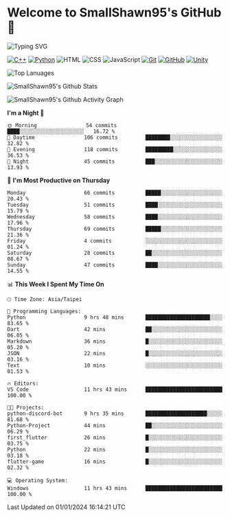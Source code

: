 # Welcome to SmallShawn95's GitHub 👋

![Typing SVG](https://readme-typing-svg.demolab.com/?lines=print("Hello,+world");cout+>>+"Hello,+world!";console.log("Hello,+world!")&center=true&size=22)

<!--
![GitHub User's Stars](https://img.shields.io/github/stars/smallshawn95?color=orange&label=Stars&labelColor=yellow)
![GitHub Followers](https://img.shields.io/github/followers/smallshawn95?color=orange&label=Followers&labelColor=FFDBAC)
-->

<!-- https://shields.io/, https://simpleicons.org/ -->
[![C++](https://img.shields.io/badge/-C++-00599C?style=flat-square&logo=cplusplus)](https://cplusplus.com/)
[![Python](https://img.shields.io/badge/-Python-3776AB?style=flat-square&logo=python&logoColor=ffffff)](https://www.python.org/)
![HTML](https://img.shields.io/badge/-HTML-E34F26?style=flat-square&logo=html5&logoColor=ffffff)
![CSS](https://img.shields.io/badge/-CSS-1572B6?style=flat-square&logo=css3)
![JavaScript](https://img.shields.io/badge/-JavaScript-F7DF1E?style=flat-square&logo=javascript&logoColor=ffffff)
[![Git](https://img.shields.io/badge/-Git-f05032?style=flat-square&logo=git&logoColor=ffffff)](https://git-scm.com/)
[![GitHub](https://img.shields.io/badge/-GitHub-181717?style=flat-square&logo=github)](https://github.com/)
[![Unity](https://img.shields.io/badge/-Unity-000000?style=flat-square&logo=unity)](https://unity.com/)

![Top Lanuages](https://github-readme-stats.vercel.app/api/top-langs/?username=smallshawn95&theme=holi&layout=donut&size_weight=0.5&count_weight=0.5&exclude_repo=smallshawn95.github.io)

![SmallShawn95's Github Stats](https://github-readme-stats.vercel.app/api?username=smallshawn95&theme=holi&show_icons=true)

![SmallShawn95's Github Activity Graph](https://github-readme-activity-graph.vercel.app/graph?username=smallshawn95&theme=tokyo-night)

<!-- ![SmallShawn95's WakaTime Stats](https://github-readme-stats.vercel.app/api/wakatime?username=smallshawn95) -->
<!-- ![Repositorie Card](https://github-readme-stats.vercel.app/api/pin/?username=smallshawn95&repo=Python-Discord-Bot-Course&theme=holi) -->
<!-- ![Repositorie Card](https://github-readme-stats.vercel.app/api/pin/?username=smallshawn95&repo=ZeroJudge-Code&theme=holi) -->

<!--START_SECTION:waka-->
**I'm a Night 🦉** 

```text
🌞 Morning                54 commits          ████░░░░░░░░░░░░░░░░░░░░░   16.72 % 
🌆 Daytime                106 commits         ████████░░░░░░░░░░░░░░░░░   32.82 % 
🌃 Evening                118 commits         █████████░░░░░░░░░░░░░░░░   36.53 % 
🌙 Night                  45 commits          ███░░░░░░░░░░░░░░░░░░░░░░   13.93 % 
```
📅 **I'm Most Productive on Thursday** 

```text
Monday                   66 commits          █████░░░░░░░░░░░░░░░░░░░░   20.43 % 
Tuesday                  51 commits          ████░░░░░░░░░░░░░░░░░░░░░   15.79 % 
Wednesday                58 commits          ████░░░░░░░░░░░░░░░░░░░░░   17.96 % 
Thursday                 69 commits          █████░░░░░░░░░░░░░░░░░░░░   21.36 % 
Friday                   4 commits           ░░░░░░░░░░░░░░░░░░░░░░░░░   01.24 % 
Saturday                 28 commits          ██░░░░░░░░░░░░░░░░░░░░░░░   08.67 % 
Sunday                   47 commits          ████░░░░░░░░░░░░░░░░░░░░░   14.55 % 
```


📊 **This Week I Spent My Time On** 

```text
🕑︎ Time Zone: Asia/Taipei

💬 Programming Languages: 
Python                   9 hrs 48 mins       █████████████████████░░░░   83.65 % 
Dart                     42 mins             ██░░░░░░░░░░░░░░░░░░░░░░░   06.05 % 
Markdown                 36 mins             █░░░░░░░░░░░░░░░░░░░░░░░░   05.20 % 
JSON                     22 mins             █░░░░░░░░░░░░░░░░░░░░░░░░   03.16 % 
Text                     10 mins             ░░░░░░░░░░░░░░░░░░░░░░░░░   01.53 % 

🔥 Editors: 
VS Code                  11 hrs 43 mins      █████████████████████████   100.00 % 

🐱‍💻 Projects: 
python-discord-bot       9 hrs 35 mins       ████████████████████░░░░░   81.68 % 
Python-Project           44 mins             ██░░░░░░░░░░░░░░░░░░░░░░░   06.29 % 
first_flutter            26 mins             █░░░░░░░░░░░░░░░░░░░░░░░░   03.75 % 
Python                   22 mins             █░░░░░░░░░░░░░░░░░░░░░░░░   03.18 % 
flutter-game             16 mins             █░░░░░░░░░░░░░░░░░░░░░░░░   02.32 % 

💻 Operating System: 
Windows                  11 hrs 43 mins      █████████████████████████   100.00 % 
```


 Last Updated on 01/01/2024 16:14:21 UTC
<!--END_SECTION:waka-->

<!--
**smallshawn95/smallshawn95** is a ✨ _special_ ✨ repository because its `README.md` (this file) appears on your GitHub profile.

- 🔭 I’m currently working on ...
- 🌱 I’m currently learning ...
- 👯 I’m looking to collaborate on ...
- 🤔 I’m looking for help with ...
- 💬 Ask me about ...
- 📫 How to reach me: ...
- 😄 Pronouns: ...
- ⚡ Fun fact: ...
-->
